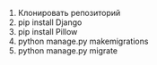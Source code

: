 1. Клонировать репозиторий
2. pip install Django
3. pip install Pillow
4. python manage.py makemigrations
5. python manage.py migrate